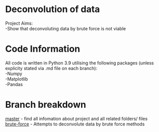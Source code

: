 # Deconvolution of data 

Project Aims:<br/>
-Show that deconvoluting data by brute force is not viable  
# Code Information
All code is written in Python 3.9 utilising the following packages (unless explicity stated via .md file on each branch):\
-Numpy<br/>
-Matplotlib<br/>
-Pandas<br/>
# Branch breakdown
[master](https://github.com/RobertAJCoates/Deconvolution-of-data-22/tree/master) - find all infomation about project and all related folders/ files  
[brute-force](https://github.com/RobertAJCoates/Deconvolution-of-data-22/tree/brute-force) - Attempts to deconvolute data by brute force methods <br/>
